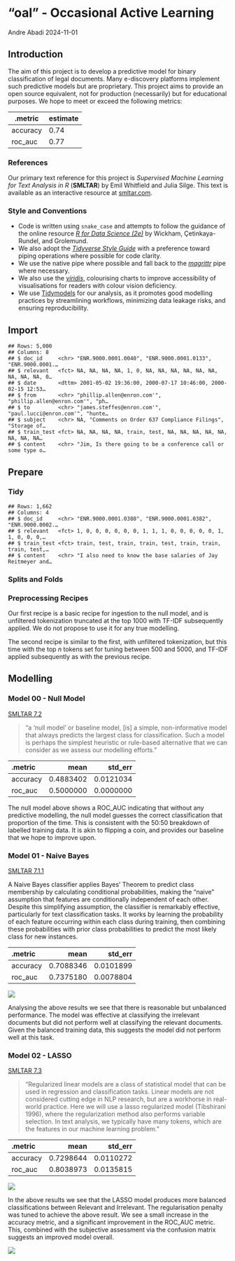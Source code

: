 “oal” - Occasional Active Learning
================
Andre Abadi
2024-11-01

## Introduction

The aim of this project is to develop a predictive model for binary
classification of legal documents. Many e-discovery platforms implement
such predictive models but are proprietary. This project aims to provide
an open source equivalent, not for production (necessarily) but for
educational purposes. We hope to meet or exceed the following metrics:

| .metric  | estimate |
|----------|----------|
| accuracy | 0.74     |
| roc_auc  | 0.77     |

### References

Our primary text reference for this project is *Supervised Machine
Learning for Text Analysis in R* (**SMLTAR**) by Emil Whitfield and
Julia Silge. This text is available as an interactive resource at
[smltar.com](https://smltar.com/).

### Style and Conventions

- Code is written using `snake_case` and attempts to follow the guidance
  of the online resource [*R for Data Science
  (2e)*](https://r4ds.hadley.nz/) by Wickham, Çetinkaya-Rundel, and
  Grolemund.
- We also adopt the [*Tidyverse Style
  Guide*](https://style.tidyverse.org/) with a preference toward piping
  operations where possible for code clarity.
- We use the native pipe where possible and fall back to the
  [*magrittr*](https://magrittr.tidyverse.org/) pipe where necessary.
- We also use the
  [*viridis*](https://cran.r-project.org/web/packages/viridis/vignettes/intro-to-viridis.html),
  colourising charts to improve accessibility of visualisations for
  readers with colour vision deficiency.
- We use [Tidymodels](https://www.tidymodels.org/) for our analysis, as
  it promotes good modelling practices by streamlining workflows,
  minimizing data leakage risks, and ensuring reproducibility.

## Import

    ## Rows: 5,000
    ## Columns: 8
    ## $ doc_id     <chr> "ENR.9000.0001.0040", "ENR.9000.0001.0133", "ENR.9000.0001.…
    ## $ relevant   <fct> NA, NA, NA, NA, 1, 0, NA, NA, NA, NA, NA, NA, NA, NA, NA, 0…
    ## $ date       <dttm> 2001-05-02 19:36:00, 2000-07-17 10:46:00, 2000-02-15 12:53…
    ## $ from       <chr> "phillip.allen@enron.com'", "phillip.allen@enron.com'", "ph…
    ## $ to         <chr> "james.steffes@enron.com'", "paul.lucci@enron.com'", "hunte…
    ## $ subject    <chr> NA, "Comments on Order 637 Compliance Filings", "Storage of…
    ## $ train_test <fct> NA, NA, NA, NA, train, test, NA, NA, NA, NA, NA, NA, NA, NA…
    ## $ content    <chr> "Jim, Is there going to be a conference call or some type o…

## Prepare

### Tidy

    ## Rows: 1,662
    ## Columns: 4
    ## $ doc_id     <chr> "ENR.9000.0001.0380", "ENR.9000.0001.0382", "ENR.9000.0002.…
    ## $ relevant   <fct> 1, 0, 0, 0, 0, 0, 0, 1, 1, 1, 0, 0, 0, 0, 0, 1, 1, 0, 0, 0,…
    ## $ train_test <fct> train, test, train, train, test, train, train, train, test,…
    ## $ content    <chr> "I also need to know the base salaries of Jay Reitmeyer and…

### Splits and Folds

### Preprocessing Recipes

Our first recipe is a basic recipe for ingestion to the null model, and
is unfiltered tokenization truncated at the top 1000 with TF-IDF
subsequently applied. We do not propose to use it for any true
modelling.

The second recipe is similar to the first, with unfiltered tokenization,
but this time with the top *n* tokens set for tuning between 500 and
5000, and TF-IDF applied subsequently as with the previous recipe.

## Modelling

### Model 00 - Null Model

[SMLTAR 7.2](https://smltar.com/mlclassification#classnull)

> “a ‘null model’ or baseline model, \[is\] a simple, non-informative
> model that always predicts the largest class for classification. Such
> a model is perhaps the simplest heuristic or rule-based alternative
> that we can consider as we assess our modelling efforts.”

<div class="kable-table">

| .metric  |      mean |   std_err |
|:---------|----------:|----------:|
| accuracy | 0.4883402 | 0.0121034 |
| roc_auc  | 0.5000000 | 0.0000000 |

</div>

The null model above shows a ROC_AUC indicating that without any
predictive modelling, the null model guesses the correct classification
that proportion of the time. This is consistent with the 50:50 breakdown
of labelled training data. It is akin to flipping a coin, and provides
our baseline that we hope to improve upon.

### Model 01 - Naive Bayes

[SMLTAR 7.1.1](https://smltar.com/mlclassification#classfirstmodel)

A Naive Bayes classifier applies Bayes’ Theorem to predict class
membership by calculating conditional probabilities, making the “naive”
assumption that features are conditionally independent of each other.
Despite this simplifying assumption, the classifier is remarkably
effective, particularly for text classification tasks. It works by
learning the probability of each feature occurring within each class
during training, then combining these probabilities with prior class
probabilities to predict the most likely class for new instances.

<div class="kable-table">

| .metric  |      mean |   std_err |
|:---------|----------:|----------:|
| accuracy | 0.7088346 | 0.0101899 |
| roc_auc  | 0.7375180 | 0.0078804 |

</div>

<img src="README_files/figure-gfm/m01-1.png"  />

Analysing the above results we see that there is reasonable but
unbalanced performance. The model was effective at classifying the
irrelevant documents but did not perform well at classifying the
relevant documents. Given the balanced training data, this suggests the
model did not perform well at this task.

### Model 02 - LASSO

[SMLTAR 7.3](https://smltar.com/mlclassification#comparetolasso)

> “Regularized linear models are a class of statistical model that can
> be used in regression and classification tasks. Linear models are not
> considered cutting edge in NLP research, but are a workhorse in
> real-world practice. Here we will use a lasso regularized model
> (Tibshirani 1996), where the regularization method also performs
> variable selection. In text analysis, we typically have many tokens,
> which are the features in our machine learning problem.”

<div class="kable-table">

| .metric  |      mean |   std_err |
|:---------|----------:|----------:|
| accuracy | 0.7298644 | 0.0110272 |
| roc_auc  | 0.8038973 | 0.0135815 |

</div>

<img src="README_files/figure-gfm/m02-1.png"  />

In the above results we see that the LASSO model produces more balanced
classifications between Relevant and Irrelevant. The regularisation
penalty was tuned to achieve the above result. We see a small increase
in the accuracy metric, and a significant improvement in the ROC_AUC
metric. This, combined with the subjective assessment via the confusion
matrix suggests an improved model overall.

<img src="README_files/figure-gfm/roc_compare-1.png"  />
